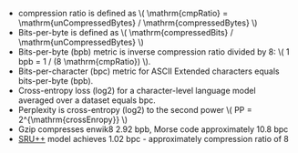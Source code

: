 
- compression ratio is defined as \\( \mathrm{cmpRatio} = \mathrm{unCompressedBytes} / \mathrm{compressedBytes} \\)
- Bits-per-byte is defined as \\(  \mathrm{compressedBits} / \mathrm{unCompressedBytes} \\)
- Bits-per-byte (bpb) metric is inverse compression ratio divided by 8: \\( 1 bpb = 1 / (8 \mathrm{cmpRatio}) \\).
- Bits-per-character (bpc) metric for ASCII Extended characters equals bits-per-byte (bpb).
- Cross-entropy loss (log2) for a character-level language model averaged over a dataset equals bpc.
- Perplexity is cross-entropy (log2) to the second power \\( PP = 2^{\mathrm{crossEnropy}} \\)
- Gzip compresses enwik8 2.92 bpb, Morse code approximately 10.8 bpc
- [SRU++](/ml/SRU++-Speeds-Up-Transformer-with-Simple-Recurrent-Unit-RNN) model achieves 1.02 bpc - approximately compression ratio of 8
 